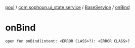 [poul](../../index.md) / [com.sophoun.ui_state.service](../index.md) / [BaseService](index.md) / [onBind](./on-bind.md)

# onBind

`open fun onBind(intent: <ERROR CLASS>?): <ERROR CLASS>?`